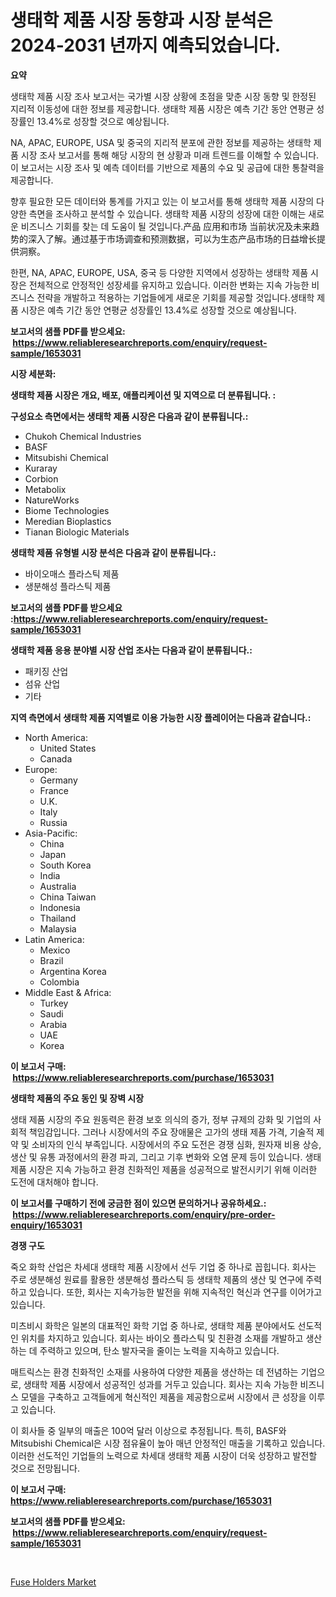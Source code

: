 <p><h1>생태학 제품 시장 동향과 시장 분석은 2024-2031 년까지 예측되었습니다.</h1></p><p><strong>요약</strong></p>
<p><p>생태학 제품 시장 조사 보고서는 국가별 시장 상황에 초점을 맞춘 시장 동향 및 한정된 지리적 이동성에 대한 정보를 제공합니다. 생태학 제품 시장은 예측 기간 동안 연평균 성장률인 13.4%로 성장할 것으로 예상됩니다.</p><p>NA, APAC, EUROPE, USA 및 중국의 지리적 분포에 관한 정보를 제공하는 생태학 제품 시장 조사 보고서를 통해 해당 시장의 현 상황과 미래 트렌드를 이해할 수 있습니다. 이 보고서는 시장 조사 및 예측 데이터를 기반으로 제품의 수요 및 공급에 대한 통찰력을 제공합니다.</p><p>향후 필요한 모든 데이터와 통계를 가지고 있는 이 보고서를 통해 생태학 제품 시장의 다양한 측면을 조사하고 분석할 수 있습니다. 생태학 제품 시장의 성장에 대한 이해는 새로운 비즈니스 기회를 찾는 데 도움이 될 것입니다.产品 应用和市场 当前状况及未来趋势的深入了解。通过基于市场调查和预测数据，可以为生态产品市场的日益增长提供洞察。</p><p>한편, NA, APAC, EUROPE, USA, 중국 등 다양한 지역에서 성장하는 생태학 제품 시장은 전체적으로 안정적인 성장세를 유지하고 있습니다. 이러한 변화는 지속 가능한 비즈니스 전략을 개발하고 적용하는 기업들에게 새로운 기회를 제공할 것입니다.생태학 제품 시장은 예측 기간 동안 연평균 성장률인 13.4%로 성장할 것으로 예상됩니다.</p></p>
<p><strong>보고서의 샘플 PDF를 받으세요: &nbsp;<a href="https://www.reliableresearchreports.com/enquiry/request-sample/1653031">https://www.reliableresearchreports.com/enquiry/request-sample/1653031</a></strong></p>
<p><strong>시장 세분화:</strong></p>
<p><strong> 생태학 제품 시장은 개요, 배포, 애플리케이션 및 지역으로 더 분류됩니다. :</strong></p>
<p><strong>구성요소 측면에서는 생태학 제품 시장은 다음과 같이 분류됩니다.:</strong></p>
<p><ul><li>Chukoh Chemical Industries</li><li>BASF</li><li>Mitsubishi Chemical</li><li>Kuraray</li><li>Corbion</li><li>Metabolix</li><li>NatureWorks</li><li>Biome Technologies</li><li>Meredian Bioplastics</li><li>Tianan Biologic Materials</li></ul></p>
<p><strong> 생태학 제품 유형별 시장 분석은 다음과 같이 분류됩니다.:</strong></p>
<p><ul><li>바이오매스 플라스틱 제품</li><li>생분해성 플라스틱 제품</li></ul></p>
<p><strong>보고서의 샘플 PDF를 받으세요 :<a href="https://www.reliableresearchreports.com/enquiry/request-sample/1653031">https://www.reliableresearchreports.com/enquiry/request-sample/1653031</a></strong></p>
<p><strong> 생태학 제품 응용 분야별 시장 산업 조사는 다음과 같이 분류됩니다.:</strong></p>
<p><ul><li>패키징 산업</li><li>섬유 산업</li><li>기타</li></ul></p>
<p><strong>지역 측면에서 생태학 제품 지역별로 이용 가능한 시장 플레이어는 다음과 같습니다.:</strong></p>
<p><ul>
    <li>
        North America:
        <ul>
            <li>United States</li>
            <li>Canada</li>
        </ul>
    </li>
    <li>
        Europe:
        <ul>
            <li>Germany</li>
            <li>France</li>
            <li>U.K.</li>
            <li>Italy</li>
            <li>Russia</li>
        </ul>
    </li>
    <li>
        Asia-Pacific:
        <ul>
            <li>China</li>
            <li>Japan</li>
            <li>South Korea</li>
            <li>India</li>
            <li>Australia</li>
            <li>China Taiwan</li>
            <li>Indonesia</li>
            <li>Thailand</li>
            <li>Malaysia</li>
        </ul>
    </li>
    <li>
        Latin America:
        <ul>
            <li>Mexico</li>
            <li>Brazil</li>
            <li>Argentina Korea</li>
            <li>Colombia</li>
        </ul>
    </li>
    <li>
        Middle East & Africa:
        <ul>
            <li>Turkey</li>
            <li>Saudi</li>
            <li>Arabia</li>
            <li>UAE</li>
            <li>Korea</li>
        </ul>
    </li>
    </ul></p>
<p><strong>이 보고서 구매: &nbsp;<a href="https://www.reliableresearchreports.com/purchase/1653031">https://www.reliableresearchreports.com/purchase/1653031</a></strong></p>
<p><strong>생태학 제품의 주요 동인 및 장벽 시장</strong></p>
<p><p>생태 제품 시장의 주요 원동력은 환경 보호 의식의 증가, 정부 규제의 강화 및 기업의 사회적 책임감입니다. 그러나 시장에서의 주요 장애물은 고가의 생태 제품 가격, 기술적 제약 및 소비자의 인식 부족입니다. 시장에서의 주요 도전은 경쟁 심화, 원자재 비용 상승, 생산 및 유통 과정에서의 환경 파괴, 그리고 기후 변화와 오염 문제 등이 있습니다. 생태 제품 시장은 지속 가능하고 환경 친화적인 제품을 성공적으로 발전시키기 위해 이러한 도전에 대처해야 합니다.</p></p>
<p><strong>이 보고서를 구매하기 전에 궁금한 점이 있으면 문의하거나 공유하세요.: &nbsp;<a href="https://www.reliableresearchreports.com/enquiry/pre-order-enquiry/1653031">https://www.reliableresearchreports.com/enquiry/pre-order-enquiry/1653031</a></strong></p>
<p><strong>경쟁 구도</strong></p>
<p><p>죽오 화학 산업은 차세대 생태학 제품 시장에서 선두 기업 중 하나로 꼽힙니다. 회사는 주로 생분해성 원료를 활용한 생분해성 플라스틱 등 생태학 제품의 생산 및 연구에 주력하고 있습니다. 또한, 회사는 지속가능한 발전을 위해 지속적인 혁신과 연구를 이어가고 있습니다.</p><p>미츠비시 화학은 일본의 대표적인 화학 기업 중 하나로, 생태학 제품 분야에서도 선도적인 위치를 차지하고 있습니다. 회사는 바이오 플라스틱 및 친환경 소재를 개발하고 생산하는 데 주력하고 있으며, 탄소 발자국을 줄이는 노력을 지속하고 있습니다.</p><p>매트릭스는 환경 친화적인 소재를 사용하여 다양한 제품을 생산하는 데 전념하는 기업으로, 생태학 제품 시장에서 성공적인 성과를 거두고 있습니다. 회사는 지속 가능한 비즈니스 모델을 구축하고 고객들에게 혁신적인 제품을 제공함으로써 시장에서 큰 성장을 이루고 있습니다.</p><p>이 회사들 중 일부의 매출은 100억 달러 이상으로 추정됩니다. 특히, BASF와 Mitsubishi Chemical은 시장 점유율이 높아 매년 안정적인 매출을 기록하고 있습니다. 이러한 선도적인 기업들의 노력으로 차세대 생태학 제품 시장이 더욱 성장하고 발전할 것으로 전망됩니다.</p></p>
<p><strong>이 보고서 구매: &nbsp; <a href="https://www.reliableresearchreports.com/purchase/1653031">https://www.reliableresearchreports.com/purchase/1653031</a></strong></p>
<p><strong>보고서의 샘플 PDF를 받으세요: &nbsp;<a href="https://www.reliableresearchreports.com/enquiry/request-sample/1653031">https://www.reliableresearchreports.com/enquiry/request-sample/1653031</a></strong><strong></strong></p>
<p>&nbsp;</p>
<p><p><a href="https://github.com/GroverBarry/Market-Research-Report-List-4/blob/main/fuse-holders-market.md">Fuse Holders Market</a></p></p>